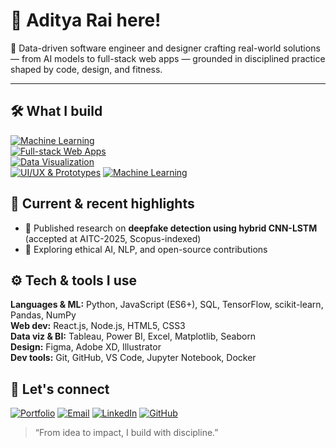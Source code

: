 # 👋 Aditya Rai here!

🎯 Data-driven software engineer and designer crafting real-world solutions — from AI models to full-stack web apps — grounded in disciplined practice shaped by code, design, and fitness.

---

## 🛠️ **What I build**

[![Machine Learning](https://img.shields.io/badge/Machine%20Learning-Python%2C%20TensorFlow%2C%20scikit--learn-%230075a9?style=for-the-badge&logo=python&logoColor=white)]() <br>
[![Full-stack Web Apps](https://img.shields.io/badge/Full--stack%20Web%20Apps-React.js%2C%20Node.js%2C%20REST%20APIs-%2361DAFB?style=for-the-badge&logo=react&logoColor=black)]() <br>
[![Data Visualization](https://img.shields.io/badge/Data%20Visualization-Tableau%2C%20Power%20BI%2C%20Matplotlib-%23E97627?style=for-the-badge&logo=tableau&logoColor=white)]() <br>
[![UI/UX & Prototypes](https://img.shields.io/badge/UI%2FUX%20%26%20Prototypes-Figma%2C%20Adobe%20XD%2C%20Illustrator%2C%20Photoshop-%23F24E1E?style=for-the-badge&logo=figma&logoColor=white)]()
[![Machine Learning](https://img.shields.io/badge/Machine%20Learning-Python%2C%20TensorFlow%2C%20scikit--learn-%230075a9?style=for-the-badge&logo=python&logoColor=white "Machine Learning projects and tools")](#)

## 🚀 **Current & recent highlights**
- 🧠 Published research on **deepfake detection using hybrid CNN-LSTM** (accepted at AITC-2025, Scopus-indexed)
- 🌱 Exploring ethical AI, NLP, and open-source contributions

## ⚙️ **Tech & tools I use**
**Languages & ML:** Python, JavaScript (ES6+), SQL, TensorFlow, scikit-learn, Pandas, NumPy  
**Web dev:** React.js, Node.js, HTML5, CSS3  
**Data viz & BI:** Tableau, Power BI, Excel, Matplotlib, Seaborn  
**Design:** Figma, Adobe XD, Illustrator  
**Dev tools:** Git, GitHub, VS Code, Jupyter Notebook, Docker

## 🤝 **Let's connect**

[![Portfolio](https://img.shields.io/badge/Portfolio-%230077B5?style=flat&logo=Google%20Chrome&logoColor=white)](https://www.adityaraix.com)
[![Email](https://img.shields.io/badge/Email-%23D14836?style=flat&logo=Gmail&logoColor=white)](mailto:adityarai.rai21@gmail.com)
[![LinkedIn](https://img.shields.io/badge/LinkedIn-%230077B5?style=flat&logo=linkedin&logoColor=white)](https://www.linkedin.com/in/adityaraix)
[![GitHub](https://img.shields.io/badge/GitHub-%2312100E?style=flat&logo=github&logoColor=white)](https://github.com/adityaraix)



> “From idea to impact, I build with discipline.”
